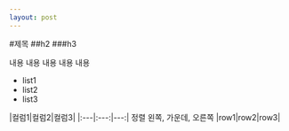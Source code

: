 ```yaml
---
layout: post
---
```


#제목
##h2
###h3

내용
내용
내용
내용
내용

- list1
- list2
- list3


|컬럼1|컬럼2|컬럼3|
|:---|:---:|---:| 정렬 왼쪽, 가운데, 오른쪽
|row1|row2|row3|
